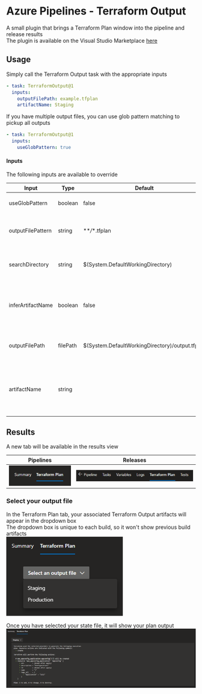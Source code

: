 # Azure Pipelines - Terraform Output

A small plugin that brings a Terraform Plan window into the pipeline and release results  
The plugin is available on the Visual Studio Marketplace [here](https://marketplace.visualstudio.com/items?itemName=JaydenMaalouf.terraform-output)

## Usage

Simply call the Terraform Output task with the appropriate inputs

```yaml
- task: TerraformOutput@1
  inputs:
    outputFilePath: example.tfplan
    artifactName: Staging
```

If you have multiple output files, you can use glob pattern matching to pickup all outputs

```yaml
- task: TerraformOutput@1
  inputs:
    useGlobPattern: true
```

#### Inputs

The following inputs are available to override

| Input             | Type     | Default                                         | Description                                                                                         |
| ----------------- | -------- | ----------------------------------------------- | --------------------------------------------------------------------------------------------------- |
| useGlobPattern    | boolean  | false                                           | Whether to use a search pattern to find output files                                                |
| outputFilePattern | string   | \*\*_/_\*.tfplan                                | File pattern used to find output files (only visible if useGlobPattern is true)                     |
| searchDirectory   | string   | $(System.DefaultWorkingDirectory)               | Directory the file search should start (only visible if useGlobPattern is true)                     |
| inferArtifactName | boolean  | false                                           | Infer artifact name from outputFilePath filename (only visible if useGlobPattern is false)          |
| outputFilePath    | filePath | $(System.DefaultWorkingDirectory)/output.tfplan | File path of the outfile file (only visible if useGlobPattern is false)                             |
| artifactName      | string   |                                                 | Artifact name used in the dropdown (only visible if useGlobPattern and inferArtifactName are false) |

## Results

A new tab will be available in the results view

| Pipelines              | Releases               |
| ---------------------- | ---------------------- |
| ![image](images/1.png) | ![image](images/4.png) |

### Select your output file

In the Terraform Plan tab, your associated Terraform Output artifacts will appear in the dropdown box  
The dropdown box is unique to each build, so it won't show previous build artifacts  
![image](images/2.png)

Once you have selected your state file, it will show your plan output
![image](images/3.png)
